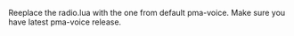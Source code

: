 Reeplace the radio.lua with the one from default pma-voice.
Make sure you have latest pma-voice release.
